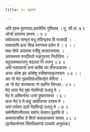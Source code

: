 ```yaml
---
title: ३० सूक्तम्

---
```

अपि वृश्च पुराणवद् व्रततेरिव गुष्पितम् । तु. शौ.सं. ७.९  
ओजो दासस्य दम्भय । १ ॥  
यथेतदस्य सम्भृतं मधु तदिन्द्रस्य वि भजावहै ।  
म्लापयामि भ्रजः शिभ्रं वरुणस्य व्रतेन ते । २ । ।  
यथा शेपो अपायस स्त्रीषु चासदनावयाः ।  
अवस्थस्य क्नदीवतो भङ्गुरस्य नितोदिनः ।  
यदुत्ततमवतत्तनु यदाततं नि तत्तनु ॥ ३ ॥  
अमी म्लापयन्ते तन्वं क्लीबं त्वा वीरुधाकरम ।  
अन्तः कोश इव कोशेषु स्त्रीष्वप्याकृतश्चनः ॥ ४ । ।  
आा नो मेदं गृहपतिर्दधात्विन्द्रेण मेदिना ।  
आ नो मेदं सरस्वत्या नो वहन्ति सिन्धव : ॥ ५ ।  
मेदं धाता मेदं पूषा मेदमिन्द्रो दधातु मे ।  
मेदं मे अश्विनोभा धत्तां पुष्करस्रजा । ६ ।  
ऊरू मेदं य मे बाहू अष्ठीवन्ता उरश्च मे ।  
अपां पर्यस्य उदरे मेदमिन्द्रो दधातु मे । ७ ॥  
चर्मणीवोपनीतस्य सर्वान् केशान् वृहासि ते ।  
अयस्पात्रमिव ते शिरो यथासत्समरं समाम् ॥ ८ ॥  
(इत्येकर्चनाम विंशतिकाण्डे पञ्चमो अनुवाकः)  